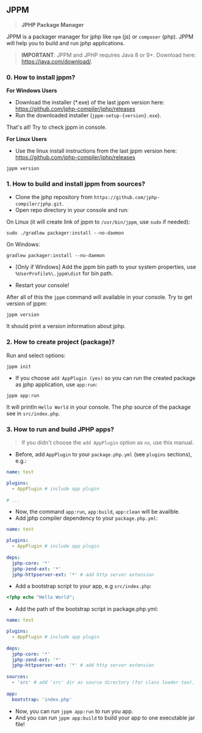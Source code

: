 ## JPPM
> **JPHP Package Manager**

JPPM is a packager manager for jphp like `npm` (js) or `composer` (php). 
JPPM will help you to build and run jphp applications.

> **IMPORTANT**: JPPM and JPHP requires Java 8 or 9+. Download here: https://java.com/download/.

### 0. How to install jppm?
**For Windows Users**
- Download the installer (\*.exe) of the last jppm version here: https://github.com/jphp-compiler/jphp/releases
- Run the downloaded installer (`jppm-setup-{version}.exe`).

That's all! Try to check jppm in console.

**For Linux Users**
- Use the linux install instructions from the last jppm version here: https://github.com/jphp-compiler/jphp/releases

```
jppm version
```

### 1. How to build and install jppm from sources?
- Clone the jphp repository from `https://github.com/jphp-compiler/jphp.git`.
- Open repo directory in your console and run:

On Linux (it will create link of jppm to `/usr/bin/jppm`, use `sudo` if needed):
```
sudo ./gradlew packager:install --no-daemon
```

On Windows:
```
gradlew packager:install --no-daemon
```

- [Only if Windows] Add the jppm bin path to your system properties, use `%UserProfile%\.jppm\dist` for bin path.

- Restart your console!

After all of this the `jppm` command will available in your console. Try to get version of jppm:

```
jppm version
```

It should print a version information about jphp.

### 2. How to create project (package)?

Run and select options:

```
jppm init
```

- If you choose `add AppPlugin (yes)` so you can run the created package as jphp application, use `app:run`:

```
jppm app:run
```

It will println `Hello World` in your console. The php source of the package see in `src/index.php`.


### 3. How to run and build JPHP apps?

> If you didn't choose the `add AppPlugin` option as `no`, use this manual.

- Before, add `AppPlugin` to your `package.php.yml` (see `plugins` sections), e.g.:

```yaml
name: test

plugins: 
  - AppPlugin # include app plugin
  
# ...  
```

- Now, the command `app:run`, `app:build`, `app:clean` will be availble.
- Add jphp compiler dependency to your `package.php.yml`:

```yaml
name: test

plugins: 
  - AppPlugin # include app plugin
  
deps:
  jphp-core: '*'
  jphp-zend-ext: '*'
  jphp-httpserver-ext: '*' # add http server extension  
```

- Add a bootstrap script to your app, e.g `src/index.php`: 

```php
<?php echo "Hello World";
```

- Add the path of the bootstrap script in package.php.yml:

```yaml
name: test

plugins: 
  - AppPlugin # include app plugin
  
deps:
  jphp-core: '*'
  jphp-zend-ext: '*'
  jphp-httpserver-ext: '*' # add http server extension  
  
sources:
  - 'src' # add 'src' dir as source directory (for class loader too).
  
app:
  bootstrap: 'index.php'
```

- Now, you can run `jppm app:run` to run you app.
- And you can run `jppm app:build` to build your app to one executable jar file!
